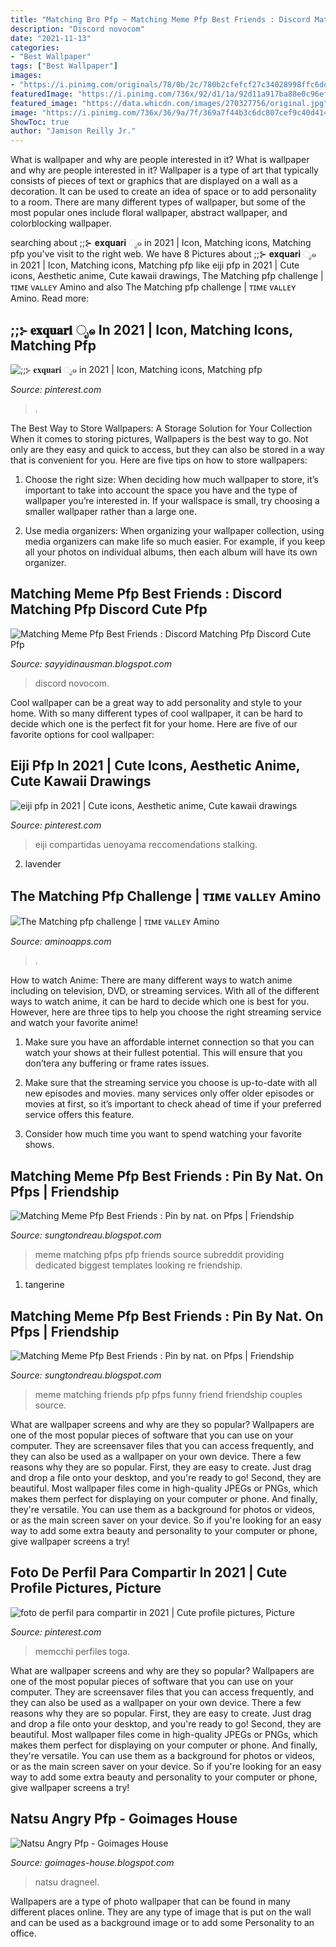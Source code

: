 ```yaml
---
title: "Matching Bro Pfp ~ Matching Meme Pfp Best Friends : Discord Matching Pfp Discord Cute Pfp"
description: "Discord novocom"
date: "2021-11-13"
categories:
- "Best Wallpaper"
tags: ["Best Wallpaper"]
images:
- "https://i.pinimg.com/originals/78/0b/2c/780b2cfefcf27c34028998ffc6dde18c.jpg"
featuredImage: "https://i.pinimg.com/736x/92/d1/1a/92d11a917ba88e0c96efd3cb7f5306e6.jpg"
featured_image: "https://data.whicdn.com/images/270327756/original.jpg"
image: "https://i.pinimg.com/736x/36/9a/7f/369a7f44b3c6dc807cef9c40d414d0ef.jpg"
ShowToc: true
author: "Jamison Reilly Jr."
---
```



What is wallpaper and why are people interested in it?
What is wallpaper and why are people interested in it?
Wallpaper is a type of art that typically consists of pieces of text or graphics that are displayed on a wall as a decoration. It can be used to create an idea of space or to add personality to a room. There are many different types of wallpaper, but some of the most popular ones include floral wallpaper, abstract wallpaper, and colorblocking wallpaper.

	

		
searching about ;;⊱ 𝐞𝐱𝐪𝐮𝐚𝐫𝐢 ೃ๑ in 2021 | Icon, Matching icons, Matching pfp you've visit to the right web. We have 8 Pictures about ;;⊱ 𝐞𝐱𝐪𝐮𝐚𝐫𝐢 ೃ๑ in 2021 | Icon, Matching icons, Matching pfp like eiji pfp in 2021 | Cute icons, Aesthetic anime, Cute kawaii drawings, The Matching pfp challenge | ᴛɪᴍᴇ ᴠᴀʟʟᴇʏ Amino and also The Matching pfp challenge | ᴛɪᴍᴇ ᴠᴀʟʟᴇʏ Amino. Read more:
		
    
## ;;⊱ 𝐞𝐱𝐪𝐮𝐚𝐫𝐢 ೃ๑ In 2021 | Icon, Matching Icons, Matching Pfp

<img loading=lazy src="https://i.pinimg.com/originals/78/0b/2c/780b2cfefcf27c34028998ffc6dde18c.jpg" onerror="this.onerror=null;this.src='https://tse4.mm.bing.net/th?id=OIP.n83YyUkRHAwEMiBku4dVcwHaHa&amp;pid=15.1';" alt=";;⊱ 𝐞𝐱𝐪𝐮𝐚𝐫𝐢 ೃ๑ in 2021 | Icon, Matching icons, Matching pfp">

_Source: pinterest.com_

>. 

	

The Best Way to Store Wallpapers: A Storage Solution for Your Collection
When it comes to storing pictures, Wallpapers is the best way to go. Not only are they easy and quick to access, but they can also be stored in a way that is convenient for you. Here are five tips on how to store wallpapers:
1) Choose the right size: When deciding how much wallpaper to store, it’s important to take into account the space you have and the type of wallpaper you’re interested in. If your wallspace is small, try choosing a smaller wallpaper rather than a large one.

2) Use media organizers: When organizing your wallpaper collection, using media organizers can make life so much easier. For example, if you keep all your photos on individual albums, then each album will have its own organizer.

    
## Matching Meme Pfp Best Friends : Discord Matching Pfp Discord Cute Pfp

<img loading=lazy src="https://data.whicdn.com/images/270327756/original.jpg" onerror="this.onerror=null;this.src='https://tse3.mm.bing.net/th?id=OIP.H9F9wnU2VvORKk0Z8HOYYgHaL-&amp;pid=15.1';" alt="Matching Meme Pfp Best Friends : Discord Matching Pfp Discord Cute Pfp">

_Source: sayyidinausman.blogspot.com_

>discord novocom. 

	

Cool wallpaper can be a great way to add personality and style to your home. With so many different types of cool wallpaper, it can be hard to decide which one is the perfect fit for your home. Here are five of our favorite options for cool wallpaper: 

    
## Eiji Pfp In 2021 | Cute Icons, Aesthetic Anime, Cute Kawaii Drawings

<img loading=lazy src="https://i.pinimg.com/736x/92/d1/1a/92d11a917ba88e0c96efd3cb7f5306e6.jpg" onerror="this.onerror=null;this.src='https://tse2.mm.bing.net/th?id=OIP.XCBmB-LMrE46F751B_p-JAHaGz&amp;pid=15.1';" alt="eiji pfp in 2021 | Cute icons, Aesthetic anime, Cute kawaii drawings">

_Source: pinterest.com_

>eiji compartidas uenoyama reccomendations stalking. 

	

2. lavender 

    
## The Matching Pfp Challenge | ᴛɪᴍᴇ ᴠᴀʟʟᴇʏ Amino

<img loading=lazy src="https://pm1.narvii.com/7567/a97ac65086fece9c4c3ef0045ce5d2e7dbcf144dr1-1024-1002v2_hq.jpg" onerror="this.onerror=null;this.src='https://tse4.mm.bing.net/th?id=OIP.c4qLOgFK7Mf4JXXgTTSXXAHaHP&amp;pid=15.1';" alt="The Matching pfp challenge | ᴛɪᴍᴇ ᴠᴀʟʟᴇʏ Amino">

_Source: aminoapps.com_

>. 

	

How to watch Anime: There are many different ways to watch anime including on television, DVD, or streaming services.
With all of the different ways to watch anime, it can be hard to decide which one is best for you. However, here are three tips to help you choose the right streaming service and watch your favorite anime!
1. Make sure you have an affordable internet connection so that you can watch your shows at their fullest potential. This will ensure that you don’tera any buffering or frame rates issues.

2. Make sure that the streaming service you choose is up-to-date with all new episodes and movies. many services only offer older episodes or movies at first, so it’s important to check ahead of time if your preferred service offers this feature.

3. Consider how much time you want to spend watching your favorite shows.

    
## Matching Meme Pfp Best Friends : Pin By Nat. On Pfps | Friendship

<img loading=lazy src="https://i.pinimg.com/236x/ac/1f/4a/ac1f4a55b394d2f7a07b3c3ae5d26e6e.jpg" onerror="this.onerror=null;this.src='https://tse3.mm.bing.net/th?id=OIP.jZHZIDWM79OcInusdNOUkgAAAA&amp;pid=15.1';" alt="Matching Meme Pfp Best Friends : Pin by nat. on Pfps | Friendship">

_Source: sungtondreau.blogspot.com_

>meme matching pfps pfp friends source subreddit providing dedicated biggest templates looking re friendship. 

	

1. tangerine 

    
## Matching Meme Pfp Best Friends : Pin By Nat. On Pfps | Friendship

<img loading=lazy src="https://i.pinimg.com/originals/bb/39/49/bb3949c3307c4985136b933fa9d71d57.png" onerror="this.onerror=null;this.src='https://tse4.mm.bing.net/th?id=OIP.kjCSTILWRRQvTZ6QgaMmPQHaHa&amp;pid=15.1';" alt="Matching Meme Pfp Best Friends : Pin by nat. on Pfps | Friendship">

_Source: sungtondreau.blogspot.com_

>meme matching friends pfp pfps funny friend friendship couples source. 

	

What are wallpaper screens and why are they so popular?
Wallpapers are one of the most popular pieces of software that you can use on your computer. They are screensaver files that you can access frequently, and they can also be used as a wallpaper on your own device. There a few reasons why they are so popular. First, they are easy to create. Just drag and drop a file onto your desktop, and you're ready to go! Second, they are beautiful. Most wallpaper files come in high-quality JPEGs or PNGs, which makes them perfect for displaying on your computer or phone. And finally, they're versatile. You can use them as a background for photos or videos, or as the main screen saver on your device. So if you're looking for an easy way to add some extra beauty and personality to your computer or phone, give wallpaper screens a try!

    
## Foto De Perfil Para Compartir In 2021 | Cute Profile Pictures, Picture

<img loading=lazy src="https://i.pinimg.com/736x/36/9a/7f/369a7f44b3c6dc807cef9c40d414d0ef.jpg" onerror="this.onerror=null;this.src='https://tse3.mm.bing.net/th?id=OIP.2HzIjbM-nUhZdXaGwk-DmwHaGh&amp;pid=15.1';" alt="foto de perfil para compartir in 2021 | Cute profile pictures, Picture">

_Source: pinterest.com_

>memcchi perfiles toga. 

	

What are wallpaper screens and why are they so popular?
Wallpapers are one of the most popular pieces of software that you can use on your computer. They are screensaver files that you can access frequently, and they can also be used as a wallpaper on your own device. There a few reasons why they are so popular. First, they are easy to create. Just drag and drop a file onto your desktop, and you're ready to go! Second, they are beautiful. Most wallpaper files come in high-quality JPEGs or PNGs, which makes them perfect for displaying on your computer or phone. And finally, they're versatile. You can use them as a background for photos or videos, or as the main screen saver on your device. So if you're looking for an easy way to add some extra beauty and personality to your computer or phone, give wallpaper screens a try!

    
## Natsu Angry Pfp - Goimages House

<img loading=lazy src="https://media.tenor.com/images/4cf0c8f9a4ff4c4d2556427664d4f33e/tenor.gif" onerror="this.onerror=null;this.src='https://tse4.mm.bing.net/th?id=OIP.TPDI-aT_TE0lVkJ2ZNTzPgAAAA&amp;pid=15.1';" alt="Natsu Angry Pfp - Goimages House">

_Source: goimages-house.blogspot.com_

>natsu dragneel. 

	



Wallpapers are a type of photo wallpaper that can be found in many different places online. They are any type of image that is put on the wall and can be used as a background image or to add some Personality to an office.

